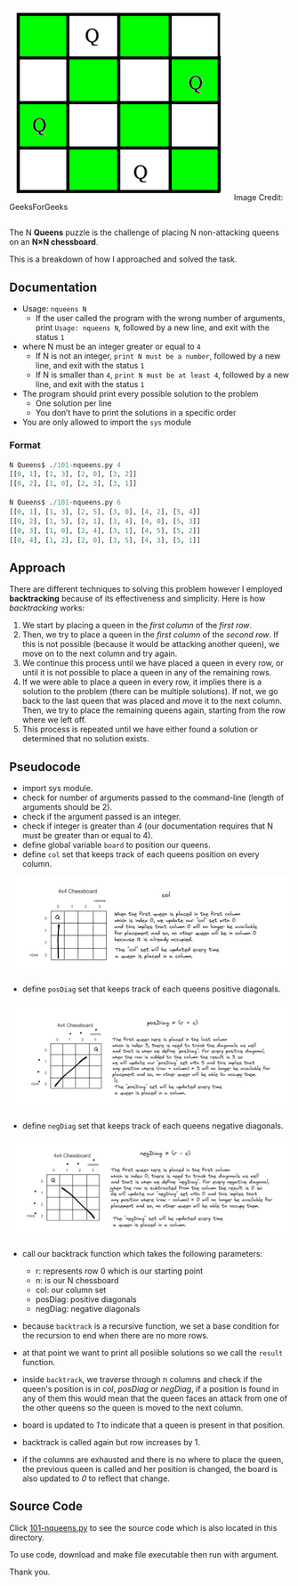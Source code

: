 <img src="https://github.com/ajipelumi/alx-higher_level_programming/blob/dd89a00435fdf4172c36431afc9237fd372315c9/images/n-queens.png" alt="N Queens" width="400">
Image Credit: GeeksForGeeks

##

The N **Queens** puzzle is the challenge of placing N non-attacking queens on an **N×N chessboard**.

This is a breakdown of how I approached and solved the task.

## Documentation
- Usage: `nqueens N`
  - If the user called the program with the wrong number of arguments, print `Usage: nqueens N`, followed by a new line, and exit with the status `1`
- where N must be an integer greater or equal to `4`
  - If N is not an integer, `print N must be a number`, followed by a new line, and exit with the status `1`
  - If N is smaller than `4`, `print N must be at least 4`, followed by a new line, and exit with the status `1`
- The program should print every possible solution to the problem
  - One solution per line
  - You don’t have to print the solutions in a specific order
- You are only allowed to import the `sys` module

### Format
```python
N Queens$ ./101-nqueens.py 4
[[0, 1], [1, 3], [2, 0], [3, 2]]
[[0, 2], [1, 0], [2, 3], [3, 1]]

N Queens$ ./101-nqueens.py 6
[[0, 1], [1, 3], [2, 5], [3, 0], [4, 2], [5, 4]]
[[0, 2], [1, 5], [2, 1], [3, 4], [4, 0], [5, 3]]
[[0, 3], [1, 0], [2, 4], [3, 1], [4, 5], [5, 2]]
[[0, 4], [1, 2], [2, 0], [3, 5], [4, 3], [5, 1]]
```

## Approach
There are different techniques to solving this problem however I employed **backtracking** because of its effectiveness and simplicity.
Here is how *backtracking* works:
1. We start by placing a queen in the *first column* of the *first row*.
2. Then, we try to place a queen in the *first column* of the *second row*.
If this is not possible (because it would be attacking another queen), we move on to the next column and try again.
3. We continue this process until we have placed a queen in every row, or until it is not possible to place a queen in any of the remaining rows.
4. If we were able to place a queen in every row, it implies there is a solution to the problem (there can be multiple solutions).
If not, we go back to the last queen that was placed and move it to the next column. Then, we try to place the remaining queens again,
starting from the row where we left off.
5. This process is repeated until we have either found a solution or determined that no solution exists.

## Pseudocode
- import sys module.
- check for number of arguments passed to the command-line (length of arguments should be 2).
- check if the argument passed is an integer.
- check if integer is greater than 4 (our documentation requires that N must be greater than or equal to 4).
- define global variable `board` to position our queens.
- define `col` set that keeps track of each queens position on every column.

<img src="https://github.com/ajipelumi/alx-higher_level_programming/blob/e3710814331b632aef73d939b6303f2cd3ae145b/images/col_nqueens.png" alt="N Queens Column">

- define `posDiag` set that keeps track of each queens positive diagonals.

<img src="https://github.com/ajipelumi/alx-higher_level_programming/blob/e3710814331b632aef73d939b6303f2cd3ae145b/images/pos_nqueens.png" alt="N Queens PosDiag">

- define `negDiag` set that keeps track of each queens negative diagonals.

<img src="https://github.com/ajipelumi/alx-higher_level_programming/blob/e3710814331b632aef73d939b6303f2cd3ae145b/images/neg_nqueens.png" alt="N Queens NegDiag">

- call our backtrack function which takes the following parameters:
  - r: represents row 0 which is our starting point
  - n: is our N chessboard
  - col: our column set
  - posDiag: positive diagonals
  - negDiag: negative diagonals
  
 - because `backtrack` is a recursive function, we set a base condition for the recursion to end when there are no more rows.
 - at that point we want to print all posiible solutions so we call the `result` function.
 - inside `backtrack`, we traverse through n columns and check if the queen's position is in *col*, *posDiag* or *negDiag*, if a position is found in any of them this would mean that the queen faces an attack from one of the other queens so the queen is moved to the next column.
 - board is updated to *1* to indicate that a queen is present in that position.
 - backtrack is called again but row increases by 1.
 - if the columns are exhausted and there is no where to place the queen, the previous queen is called and her position is changed, the board is also updated to *0* to reflect that change.
 
 
## Source Code
Click [101-nqueens.py](https://github.com/ajipelumi/alx-higher_level_programming/blob/dd89a00435fdf4172c36431afc9237fd372315c9/0x08-python-more_classes/101-nqueens.py) to see the source code which is also located in this directory.

To use code, download and make file executable then run with argument.

Thank you.
